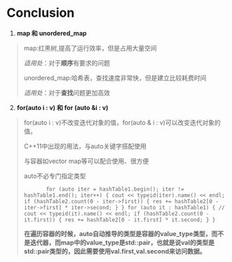 # Conclusion

1. **map 和 unordered_map**

> map:红黑树,提高了运行效率，但是占用大量空间
>
> *适用处*：对于**顺序**有要求的问题
>
> unordered_map:哈希表，查找速度非常快，但是建立比较耗费时间
>
> *适用处*：对于**查找**问题更加高效 

2. **for(auto i : v) 和 for (auto &i : v)**

> for(auto i : v)不改变迭代对象的值，for(auto & i : v)可以改变迭代对象的值。
>
> C++11中出现的用法，与auto关键字搭配使用
>
> 与容器如vector map等可以配合使用、很方便
>
> auto不必专门指定类型
>
> `       for (auto iter = hashTable1.begin(); iter != hashTable1.end(); iter++)
>         {
>             cout << typeid(iter).name() << endl;
>             if (hashTable2.count(0 - iter->first))
>             {
>                 res += hashTable2[0 - iter->first] * iter->second;
>             }
>         }
>         for (auto it : hashTable1)
>         {
>             // cout << typeid(it).name() << endl;
>             if (hashTable2.count(0 - it.first))
>             {
>                 res += hashTable2[0 - it.first] * it.second;
>             }
>         }` 
>
> **在遍历容器的时候，auto自动推导的类型是容器的value_type类型，而不是迭代器，而map中的value_type是std::pair，也就是说val的类型是std::pair类型的，因此需要使用val.first,val.second来访问数据。**




